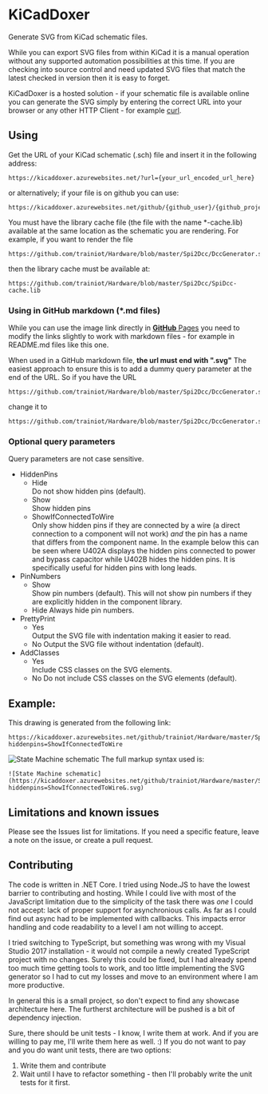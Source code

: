 # KiCadDoxer
Generate SVG from KiCad schematic files.

While you can export SVG files from within KiCad it is a manual operation without any supported automation possibilities at this time. If you are checking into source control and need updated SVG files that match the latest checked in version then it is easy to forget.

KiCadDoxer is a hosted solution - if your schematic file is available online you can generate the SVG simply by entering the correct URL into your browser or any other HTTP Client - for example [curl](https://curl.haxx.se/).

## Using
Get the URL of your KiCad schematic (.sch) file and insert it in the following address:
```
https://kicaddoxer.azurewebsites.net/?url={your_url_encoded_url_here}
```
or alternatively; if your file is on github you can use:
```
https://kicaddoxer.azurewebsites.net/github/{github_user}/{github_project}/{branch}/{path_to_sch_file}
```
You must have the library cache file (the file with the name \*-cache.lib) available at the same location as the schematic you are rendering. For example, if you want to render the file
```
https://github.com/trainiot/Hardware/blob/master/Spi2Dcc/DccGenerator.sch
```
then the library cache must be available at:
```
https://github.com/trainiot/Hardware/blob/master/Spi2Dcc/SpiDcc-cache.lib
```
### Using in GitHub markdown (\*.md files)
While you can use the image link directly in [**GitHub** Pages](https://pages.github.com/) you need to modify the links slightly to work with markdown files - for example in README.md files like this one.

When used in a GitHub markdown file, **the url must end with ".svg"**
The easiest approach to ensure this is to add a dummy query parameter at the end of the URL. So if you have the URL
```
https://github.com/trainiot/Hardware/blob/master/Spi2Dcc/DccGenerator.sch
```
change it to
```
https://github.com/trainiot/Hardware/blob/master/Spi2Dcc/DccGenerator.sch?.svg
```
### Optional query parameters
Query parameters are not case sensitive.
- HiddenPins
  - Hide  
Do not show hidden pins (default).
  - Show  
Show hidden pins
  - ShowIfConnectedToWire  
Only show hidden pins if they are connected by a wire (a direct connection to a component will not work) *and* the pin has a name that differs from the component name. In the example below this can be seen where U402A displays the hidden pins connected to power and bypass capacitor while U402B hides the hidden pins. It is specifically useful for hidden pins with long leads.
- PinNumbers
  - Show  
Show pin numbers (default). This will not show pin numbers if they are explicitly hidden in the component library.
  - Hide
Always hide pin numbers.
- PrettyPrint
  - Yes  
  Output the SVG file with indentation making it easier to read.
  - No
  Output the SVG file without indentation (default).
- AddClasses
  - Yes  
  Include CSS classes on the SVG elements.
  - No
  Do not include CSS classes on the SVG elements (default).
  

## Example:
This drawing is generated from the following link:
```
https://kicaddoxer.azurewebsites.net/github/trainiot/Hardware/master/Spi2Dcc/DccStateMachine.sch?hiddenpins=ShowIfConnectedToWire
```
![State Machine schematic](https://kicaddoxer.azurewebsites.net/github/trainiot/Hardware/master/Spi2Dcc/DccStateMachine.sch?hiddenpins=ShowIfConnectedToWire&.svg)
The full markup syntax used is:
```
![State Machine schematic](https://kicaddoxer.azurewebsites.net/github/trainiot/Hardware/master/Spi2Dcc/DccStateMachine.sch?hiddenpins=ShowIfConnectedToWire&.svg)
```

## Limitations and known issues
Please see the Issues list for limitations. If you need a specific feature, leave a note on the issue, or create a pull request.

## Contributing
The code is written in .NET Core. I tried using Node.JS to have the lowest barrier to contributing and hosting.
While I could live with most of the JavaScript limitation due to the simplicity of the task there was *one* I could not accept:
lack of proper support for asynchronious calls. As far as I could find out async had to be implemented with callbacks. This impacts
error handling and code readability to a level I am not willing to accept.

I tried switching to TypeScript, but something was wrong with my Visual Studio 2017 installation - 
it would not compile a newly created TypeScript project with no changes. Surely this could be fixed, but I had already spend
too much time getting tools to work, and too little implementing the SVG generator so I had to cut my losses and move to an environment
where I am more productive.

In general this is a small project, so don't expect to find any showcase architecture here. The furtherst architecture will be pushed is a bit of dependency injection.

Sure, there should be unit tests - I know, I write them at work. And if you are willing to pay me, I'll write them here as well. :) If you do not want to pay and you do want unit tests, there are two options:
1. Write them and contribute
2. Wait until I have to refactor something - then I'll probably write the unit tests for it first.
